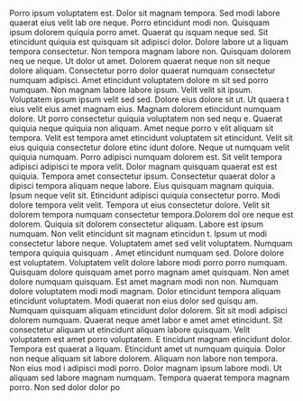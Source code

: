 Porro ipsum voluptatem est. Dolor sit magnam tempora. Sed modi labore quaerat eius velit lab
ore neque. Porro etincidunt modi non. Quisquam ipsum dolorem quiquia porro amet. Quaerat qu
isquam neque sed. Sit etincidunt quiquia est quisquam sit adipisci dolor. Dolore labore ut a
liquam tempora consectetur. Non tempora magnam labore non. Quisquam dolorem neq
ue neque.  Ut dolor ut amet. Dolorem quaerat neque non sit neque dolore aliquam. Consectetur porro dolor
 quaerat numquam consectetur numquam adipisci. Amet etincidunt voluptatem dolore
m sit sed porro numquam. Non magnam labore labore ipsum.  Velit velit sit ipsum. Voluptatem ipsum ipsum velit sed sed. Dolore eius dolore sit ut. Ut quaera
t eius velit eius amet magnam eius. Magnam dolorem etincidunt numquam dolore. Ut porro consectetur quiquia voluptatem non sed nequ
e. Quaerat quiquia neque quiquia non aliquam. Amet neque porro v
elit aliquam sit tempora.  Velit est tempora amet etincidunt voluptatem sit etincidunt. Velit sit eius quiquia consectetur dolore etinc
idunt dolore. Neque ut numquam velit quiquia numquam. Porro adipisci numquam dolorem est. Sit velit tempora adipisci adipisci te
mpora velit. Dolor magnam quisquam quaerat est est quiquia. Tempora amet consectetur ipsum.  Consectetur quaerat dolor a
dipisci tempora aliquam neque labore. Eius quisquam magnam quiquia. Ipsum neque velit sit. Etincidunt adipisci quiquia consectetur
 porro. Modi dolore tempora velit velit. Tempora ut eius consectetur dolore. Velit sit dolorem tempora numquam consectetur tempora.Dolorem dol
ore neque est dolorem. Quiquia sit dolorem consectetur aliquam. Labore est ipsum numquam. Non velit etincidunt sit magnam etincidun
t. Ipsum ut modi consectetur labore neque. Voluptatem amet sed velit voluptatem. Numquam tempora quiquia quisquam
. Amet etincidunt numquam sed.  Dolore dolore est voluptatem. Voluptatem velit dolore labore modi porro porro numquam. Quisquam
 dolore quisquam amet porro magnam amet quisquam. Non amet dolore numquam quisquam. Est amet magnam modi non non. Numquam dolore voluptatem
 modi modi magnam. Dolor etincidunt tempora aliquam etincidunt voluptatem. Modi quaerat non eius dolor sed quisqu
am. Numquam quisquam aliquam etincidunt dolor dolorem.  Sit sit modi adipisci dolorem numquam. Quaerat neque amet labor
e amet amet etincidunt. Sit consectetur aliquam ut etincidunt aliquam labore quisquam. Velit voluptatem est amet porro voluptatem. E
tincidunt magnam etincidunt dolor. Tempora est quaerat a
liquam. Etincidunt amet ut numquam quiquia. Dolor non neque aliquam sit labore dolorem.  Aliquam non labore non tempora. Non eius mod
i adipisci modi porro. Dolor magnam ipsum labore modi. Ut aliquam sed labore magnam numquam. Tempora quaerat tempora magnam porro. Non sed dolor dolor po
